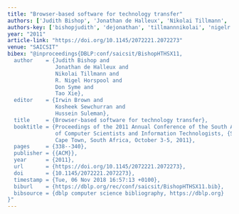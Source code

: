 ```yaml
---
title: "Browser-based software for technology transfer"
authors: ['Judith Bishop', 'Jonathan de Halleux', 'Nikolai Tillmann', 'R. Nigel Horspool', 'Don Syme', 'Tao Xie 0001']
authors-key: ['bishopjudith', 'dejonathan', 'tillmannnikolai', 'nigelr.', 'symedon', 'xietao']
year: "2011"
article-link: "https://doi.org/10.1145/2072221.2072273"
venue: "SAICSIT"
bibex: "@inproceedings{DBLP:conf/saicsit/BishopHTHSX11,
  author    = {Judith Bishop and
               Jonathan de Halleux and
               Nikolai Tillmann and
               R. Nigel Horspool and
               Don Syme and
               Tao Xie},
  editor    = {Irwin Brown and
               Kosheek Sewchurran and
               Hussein Suleman},
  title     = {Browser-based software for technology transfer},
  booktitle = {Proceedings of the 2011 Annual Conference of the South African Institute
               of Computer Scientists and Information Technologists, {SAICSIT} 2011,
               Cape Town, South Africa, October 3-5, 2011},
  pages     = {338--340},
  publisher = {{ACM}},
  year      = {2011},
  url       = {https://doi.org/10.1145/2072221.2072273},
  doi       = {10.1145/2072221.2072273},
  timestamp = {Tue, 06 Nov 2018 16:57:13 +0100},
  biburl    = {https://dblp.org/rec/conf/saicsit/BishopHTHSX11.bib},
  bibsource = {dblp computer science bibliography, https://dblp.org}
}"
---
```

